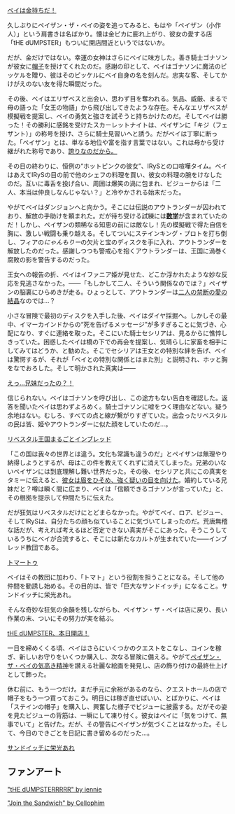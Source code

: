 <!-- title: ペイザン・ザ・ベイ -->
<!-- status: インブレッド -->

[ベイは金持ちだ！](#embed:https://youtu.be/Lp7GyRVbz1c?t=331)

久しぶりにペイザン・ザ・ベイの姿を追ってみると、もはや「ペイザン（小作人）」という肩書きは名ばかり。懐は金ピカに膨れ上がり、彼女の愛する店「tHE dUMPSTER」もついに開店間近というではないか。

だが、金だけではない。幸運の女神はさらにベイに味方した。善き騎士ゴナソンが彼女に[帽子](https://youtu.be/Lp7GyRVbz1c?t=658)を授けてくれたのだ。感謝の印として、ベイはゴナソンに魔法のピッケルを贈り、彼はそのピッケルにベイ自身の名を刻んだ。忠実な客、そしてかけがえのない友を得た瞬間だった。

その後、ベイはエリザベスと出会い、思わず目を奪われる。気品、威厳、まるで母の語った「女王の物語」から飛び出してきたような存在。そんなエリザベスが模擬戦を提案し、ベイの勇気と強さを試そうと持ちかけたのだ。そしてベイは勝った！その勝利に感銘を受けたスカーレットナイトは、ペイザンに「キジ（フェザント）」の称号を授け、さらに騎士見習いへと誘う。だがベイは丁寧に断った。「ペイザン」とは、単なる地位や富を指す言葉ではない。これは母から受け継がれた称号であり、[誇りなのだから。](https://youtu.be/Lp7GyRVbz1c?t=1510)

その日の終わりに、恒例の“ホットピンクの彼女”、IRySとの口喧嘩タイム。ベイはあえてIRySの目の前で他のシェフの料理を買い、彼女の料理の腕をけなしたのだ。互いに毒舌を投げ合い、周囲は爆笑の渦に包まれ、ビジューからは「二人、本当は仲良しなんじゃない？」と冷やかされる始末だった。

やがてベイはダンジョンへと向かう。そこには伝説のアウトランダーが囚われており、解放の手助けを頼まれた。だが待ち受ける試練には[**数学**](https://youtu.be/Lp7GyRVbz1c?t=3408)が含まれていたのだ！しかし、ペイザンの類稀なる知恵の前には敵なし！先の模擬戦で得た自信を胸に、激しい戦闘も乗り越える。そしてついにステインキング・プロトを打ち倒し、フィアの*にゃんもりー*の欠片と宝のディスクを手に入れ、アウトランダーを解放したのだった。感謝しつつも警戒心を抱くアウトランダーは、王国に渦巻く腐敗の影を警告するのだった。

王女への報告の折、ベイはイファニア姫が見せた、どこか浮かれたような妙な反応を見逃さなかった。――「もしかして二人、そういう関係なのでは？」ペイザンの脳裏にひらめきが走る。ひょっとして、アウトランダーは[二人の禁断の愛の結晶](https://youtu.be/Lp7GyRVbz1c?t=4400)なのでは…？

小さな冒険で最初のディスクを入手した後、ベイはダイヤ採掘へ。しかしその最中、イマーカインドからの“死を告げるメッセージ”が多すぎることに気づき、心配になり、すぐに連絡を取った。そこにいた騎士セシリアは、見るからに憔悴しきっていた。困惑したベイは橋の下での再会を提案し、気晴らしに家畜を相手にしてみてはどうか、と勧めた。そこでセシリアは王女との特別な絆を告げ、ベイは驚愕するが、それが「ベイとの特別な関係とはまた別」と説明され、ホッと胸をなでおろした。そして明かされた真実は――

[えっ…兄妹だったの？！](#embed:https://youtu.be/Lp7GyRVbz1c?t=6936)

信じられない。ベイはゴナソンを呼び出し、この途方もない告白を確認した。返答を聞いたベイは思わずよろめく。騎士ゴナソンに嘘をつく理由などない。疑う余地はない。むしろ、すべての点と線が繋がりすぎていた。出会ったリベスタルの民は皆、姫やアウトランダーに似た顔をしていたのだ…。

[リベスタル王国まるごとインブレッド](#embed:https://youtu.be/Lp7GyRVbz1c?t=7940)

「この国は我々の世界とは違う。文化も常識も違うのだ」とペイザンは無理やり納得しようとするが、母はこの件を教えてくれずに消えてしまった。兄弟のいないペイザンには到底理解し難い世界だった。その後、セシリアと共にこの真実をタミーに伝えると、[彼女は眉をひそめ、強く疑いの目を向けた](https://youtu.be/Lp7GyRVbz1c?t=7979)。婚約している兄妹だと？噂は瞬く間に広まり、ベイは「信頼できるゴナソンが言っていた」と、その根拠を提示して仲間たちに伝えた。

だが狂気はリベスタルだけにとどまらなかった。やがてベイ、ロア、ビジュー、そしてIRySは、自分たちの顔も似ていることに気づいてしまったのだ。荒唐無稽な話だが、考えれば考えるほど否定できない真実がそこにあった。そうこうしているうちにベイが合流すると、そこには新たなカルトが生まれていた――インブレッド教団である。

[トマートゥ](#embed:https://youtu.be/Lp7GyRVbz1c?t=9314)

ベイはその教団に加わり、「トマト」という役割を担うことになる。そして他の仲間を勧誘し始める。その目的は、皆で「巨大なサンドイッチ」になること。サンドイッチに栄光あれ。

そんな奇妙な狂気の余韻を残しながらも、ペイザン・ザ・ベイは店に戻り、長い作業の末、ついにその努力が実を結ぶ。

[tHE dUMPSTER、本日開店！](#embed:https://youtu.be/Lp7GyRVbz1c?t=14134)

一日を締めくくる頃、ベイはさらにいくつかのクエストをこなし、コインを稼ぎ、新しいお守りをいくつか購入し、次なる冒険に備える。やがて[ペイザン・ザ・ベイの気高き精神](https://x.com/Mikururun/status/1899107067182411936)を讃える壮麗な絵画を発見し、店の飾り付けの最終仕上げとして飾った。

休む前に、もう一つだけ。まだ手元に余裕があるのなら、クエストホールの店で帽子をもう一つ買っておこう。明日には稼ぎ直せばいい、とばかりに、ベイは「ステインの帽子」を購入し、興奮した様子でビジューに披露する。だがその姿を見たビジューの背筋は、一瞬にして凍り付く。彼女はベイに「気をつけて、無事でいて」と告げた。だが、その警告にペイザンが気づくことはなかった。そして、今日のできごとを日記に書き留めるのだった…。

[サンドイッチに栄光あれ](#embed:https://youtu.be/Lp7GyRVbz1c?t=15371)

## ファンアート

["tHE dUMPSTERRRRR" by iennie](https://x.com/iennie_/status/1920442027751190563)

["Join the Sandwich" by Cellophim](https://x.com/ThatCello/status/1921233137280880850)